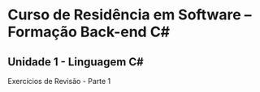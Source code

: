 <h1>Curso de Residência em Software – Formação Back-end C#</h1>
<h2>Unidade 1 - Linguagem C#</h2>
Exercícios de Revisão - Parte 1
